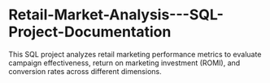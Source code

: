 # Retail-Market-Analysis---SQL-Project-Documentation
This SQL project analyzes retail marketing performance metrics to evaluate campaign effectiveness, return on marketing investment (ROMI), and conversion rates across different dimensions.
